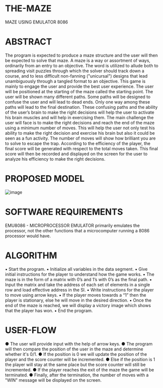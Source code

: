 # THE-MAZE
 MAZE USING EMULATOR 8086

# ABSTRACT

The program is expected to produce a maze structure and the user will then be expected to solve that maze. A maze is a way or assortment of ways, ordinarily from an entry to an objective. The word is utilized to allude both to spreading visit puzzles through which the solver should track down a course, and to less difficult non-fanning ("unicursal") designs that lead unambiguously through a tangled format to an objective. This game is mainly to engage the user and provide the best user experience. The user will be positioned at the starting of the maze called the starting point. The user will be shown many different paths. Some paths will be designed to confuse the user and will lead to dead ends. Only one way among these paths will lead to the final destination. These confusing paths and the ability of the user’s brain to make the right decisions will help the user to activate his brain muscles and will help in exercising them.
The main challenge the user will face is to make the right decisions and reach the end of the maze using a minimum number of moves. This will help the user not only test his ability to make the right decision and exercise his brain but also it could be seen as a fun activity. The number of moves will show how brilliant you are to solve to escape the trap. According to the efficiency of the player, the final score will be generated with respect to the total moves taken. This final score will then be recorded and displayed on the screen for the user to analyze his efficiency to make the right decisions.

# PROPOSED MODEL

![image](https://user-images.githubusercontent.com/66082800/153724464-f2b6f430-b4a7-4f54-88de-22071df570b6.png)

# SOFTWARE REQUIREMENTS

EMU8086 - MICROPROCESSOR EMULATOR primarily emulates the processor, not the other functions that a microcomputer running a 8086 processor would have.

# ALGORITHM

▪ Start the program.
▪ Initialize all variables in the data segment.
▪ Give initial instructions for the player to understand how the game works.
▪ The maze is in the form of a matrix with 0’s and 1’s with 0’s as the final path.
▪ Input the matrix and take the address of each set of elements in a single row and load effective address in the SI.
▪ Write instructions for the player to move using arrow keys.
▪ If the player moves towards a “1” then the player is stationary, else he will move in the desired direction.
▪ Once the end of the maze is reached, we will display a victory image which shows that the player has won.
▪ End the program.

# USER-FLOW

● The user will provide input with the help of arrow keys.
● The program will then compare the position of the user in the maze and determine whether it's 0/1.
● If the position is 0 we will update the position of the player and the score counter will be incremented.
● Else if the position is 1 the player will stay at the same place but the score counter will still be incremented.
● If the player reaches the exit of the maze the game will be terminated.
● Finally, after the termination, the number of moves with a "WIN" message will be displayed on the screen.

